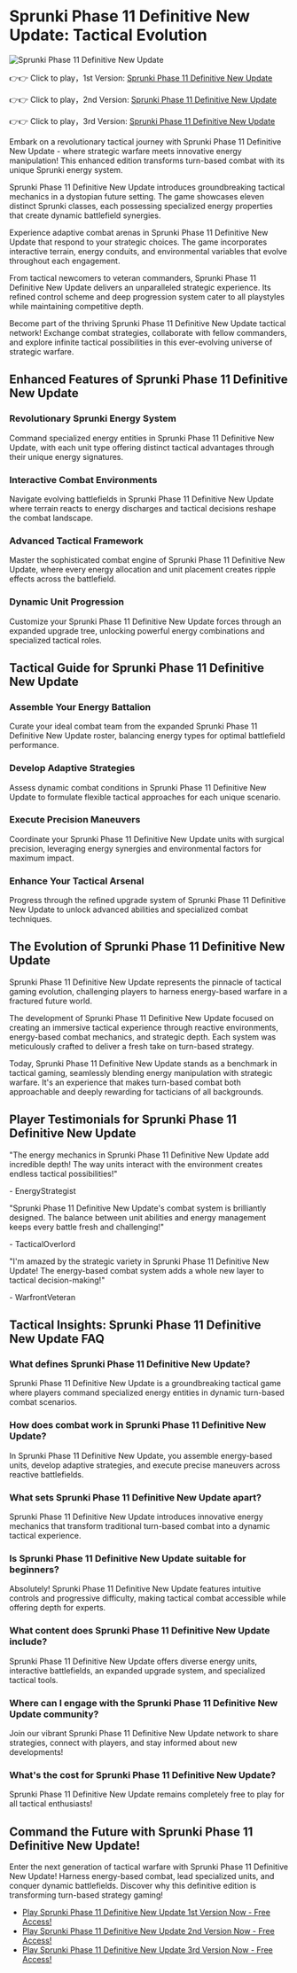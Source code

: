 # Sprunki Phase 11 Definitive New Update: Tactical Evolution

![Sprunki Phase 11 Definitive New Update](https://raw.githubusercontent.com/sprunkiscrunkly/sprunki-phase-11-definitive-new-update/refs/heads/main/sprunki-phase-11-definitive-new-update.png "Sprunki Phase 11 Definitive New Update")

👉👉 Click to play，1st Version: [Sprunki Phase 11 Definitive New Update](https://sprunksters.com/sprunki-phase-11-definitive-new-update/ "Sprunki Phase 11 Definitive New Update")

👉👉 Click to play，2nd Version: [Sprunki Phase 11 Definitive New Update](https://sprunkiscrunkly.com/sprunki-phase-11-definitive-new-update/ "Sprunki Phase 11 Definitive New Update")

👉👉 Click to play，3rd Version: [Sprunki Phase 11 Definitive New Update](https://sprunkipyramixed.com/sprunki-phase-11-definitive-new-update/ "Sprunki Phase 11 Definitive New Update")

Embark on a revolutionary tactical journey with Sprunki Phase 11 Definitive New Update - where strategic warfare meets innovative energy manipulation! This enhanced edition transforms turn-based combat with its unique Sprunki energy system.

Sprunki Phase 11 Definitive New Update introduces groundbreaking tactical mechanics in a dystopian future setting. The game showcases eleven distinct Sprunki classes, each possessing specialized energy properties that create dynamic battlefield synergies.

Experience adaptive combat arenas in Sprunki Phase 11 Definitive New Update that respond to your strategic choices. The game incorporates interactive terrain, energy conduits, and environmental variables that evolve throughout each engagement.

From tactical newcomers to veteran commanders, Sprunki Phase 11 Definitive New Update delivers an unparalleled strategic experience. Its refined control scheme and deep progression system cater to all playstyles while maintaining competitive depth.

Become part of the thriving Sprunki Phase 11 Definitive New Update tactical network! Exchange combat strategies, collaborate with fellow commanders, and explore infinite tactical possibilities in this ever-evolving universe of strategic warfare.

## Enhanced Features of Sprunki Phase 11 Definitive New Update

### Revolutionary Sprunki Energy System

Command specialized energy entities in Sprunki Phase 11 Definitive New Update, with each unit type offering distinct tactical advantages through their unique energy signatures.

### Interactive Combat Environments

Navigate evolving battlefields in Sprunki Phase 11 Definitive New Update where terrain reacts to energy discharges and tactical decisions reshape the combat landscape.

### Advanced Tactical Framework

Master the sophisticated combat engine of Sprunki Phase 11 Definitive New Update, where every energy allocation and unit placement creates ripple effects across the battlefield.

### Dynamic Unit Progression

Customize your Sprunki Phase 11 Definitive New Update forces through an expanded upgrade tree, unlocking powerful energy combinations and specialized tactical roles.

## Tactical Guide for Sprunki Phase 11 Definitive New Update

### Assemble Your Energy Battalion

Curate your ideal combat team from the expanded Sprunki Phase 11 Definitive New Update roster, balancing energy types for optimal battlefield performance.

### Develop Adaptive Strategies

Assess dynamic combat conditions in Sprunki Phase 11 Definitive New Update to formulate flexible tactical approaches for each unique scenario.

### Execute Precision Maneuvers

Coordinate your Sprunki Phase 11 Definitive New Update units with surgical precision, leveraging energy synergies and environmental factors for maximum impact.

### Enhance Your Tactical Arsenal

Progress through the refined upgrade system of Sprunki Phase 11 Definitive New Update to unlock advanced abilities and specialized combat techniques.

## The Evolution of Sprunki Phase 11 Definitive New Update

Sprunki Phase 11 Definitive New Update represents the pinnacle of tactical gaming evolution, challenging players to harness energy-based warfare in a fractured future world.

The development of Sprunki Phase 11 Definitive New Update focused on creating an immersive tactical experience through reactive environments, energy-based combat mechanics, and strategic depth. Each system was meticulously crafted to deliver a fresh take on turn-based strategy.

Today, Sprunki Phase 11 Definitive New Update stands as a benchmark in tactical gaming, seamlessly blending energy manipulation with strategic warfare. It's an experience that makes turn-based combat both approachable and deeply rewarding for tacticians of all backgrounds.

## Player Testimonials for Sprunki Phase 11 Definitive New Update

"The energy mechanics in Sprunki Phase 11 Definitive New Update add incredible depth! The way units interact with the environment creates endless tactical possibilities!"

\- EnergyStrategist

"Sprunki Phase 11 Definitive New Update's combat system is brilliantly designed. The balance between unit abilities and energy management keeps every battle fresh and challenging!"

\- TacticalOverlord

"I'm amazed by the strategic variety in Sprunki Phase 11 Definitive New Update! The energy-based combat system adds a whole new layer to tactical decision-making!"

\- WarfrontVeteran

## Tactical Insights: Sprunki Phase 11 Definitive New Update FAQ

### What defines Sprunki Phase 11 Definitive New Update?

Sprunki Phase 11 Definitive New Update is a groundbreaking tactical game where players command specialized energy entities in dynamic turn-based combat scenarios.

### How does combat work in Sprunki Phase 11 Definitive New Update?

In Sprunki Phase 11 Definitive New Update, you assemble energy-based units, develop adaptive strategies, and execute precise maneuvers across reactive battlefields.

### What sets Sprunki Phase 11 Definitive New Update apart?

Sprunki Phase 11 Definitive New Update introduces innovative energy mechanics that transform traditional turn-based combat into a dynamic tactical experience.

### Is Sprunki Phase 11 Definitive New Update suitable for beginners?

Absolutely! Sprunki Phase 11 Definitive New Update features intuitive controls and progressive difficulty, making tactical combat accessible while offering depth for experts.

### What content does Sprunki Phase 11 Definitive New Update include?

Sprunki Phase 11 Definitive New Update offers diverse energy units, interactive battlefields, an expanded upgrade system, and specialized tactical tools.

### Where can I engage with the Sprunki Phase 11 Definitive New Update community?

Join our vibrant Sprunki Phase 11 Definitive New Update network to share strategies, connect with players, and stay informed about new developments!

### What's the cost for Sprunki Phase 11 Definitive New Update?

Sprunki Phase 11 Definitive New Update remains completely free to play for all tactical enthusiasts!

## Command the Future with Sprunki Phase 11 Definitive New Update!

Enter the next generation of tactical warfare with Sprunki Phase 11 Definitive New Update! Harness energy-based combat, lead specialized units, and conquer dynamic battlefields. Discover why this definitive edition is transforming turn-based strategy gaming!

- [Play Sprunki Phase 11 Definitive New Update 1st Version Now - Free Access!](https://sprunksters.com/sprunki-phase-11-definitive-new-update/)
- [Play Sprunki Phase 11 Definitive New Update 2nd Version Now - Free Access!](https://sprunkiscrunkly.com/sprunki-phase-11-definitive-new-update/)
- [Play Sprunki Phase 11 Definitive New Update 3rd Version Now - Free Access!](https://sprunkipyramixed.com/sprunki-phase-11-definitive-new-update/)
